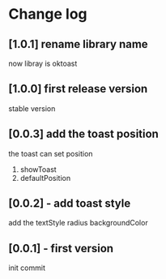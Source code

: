 # Change log

## [1.0.1] rename library name

now libray is oktoast

## [1.0.0] first release version

stable version

## [0.0.3] add the toast position

the toast can set position

1.  showToast
2.  defaultPosition

## [0.0.2] - add toast style

add the textStyle
radius
backgroundColor

## [0.0.1] - first version

init commit
